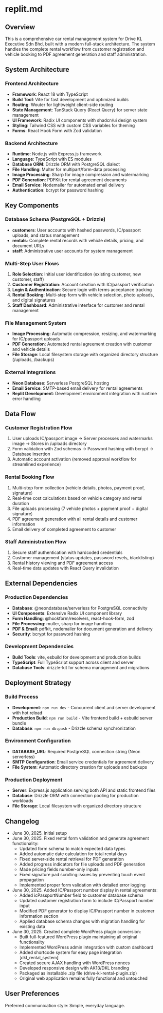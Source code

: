 # replit.md

## Overview
This is a comprehensive car rental management system for Drive KL Executive Sdn Bhd, built with a modern full-stack architecture. The system handles the complete rental workflow from customer registration and vehicle booking to PDF agreement generation and staff administration.

## System Architecture

### Frontend Architecture
- **Framework**: React 18 with TypeScript
- **Build Tool**: Vite for fast development and optimized builds
- **Routing**: Wouter for lightweight client-side routing
- **State Management**: TanStack Query (React Query) for server state management
- **UI Framework**: Radix UI components with shadcn/ui design system
- **Styling**: Tailwind CSS with custom CSS variables for theming
- **Forms**: React Hook Form with Zod validation

### Backend Architecture
- **Runtime**: Node.js with Express.js framework
- **Language**: TypeScript with ES modules
- **Database ORM**: Drizzle ORM with PostgreSQL dialect
- **File Handling**: Multer for multipart/form-data processing
- **Image Processing**: Sharp for image compression and watermarking
- **PDF Generation**: PDFKit for rental agreement documents
- **Email Service**: Nodemailer for automated email delivery
- **Authentication**: bcrypt for password hashing

## Key Components

### Database Schema (PostgreSQL + Drizzle)
- **customers**: User accounts with hashed passwords, IC/passport uploads, and status management
- **rentals**: Complete rental records with vehicle details, pricing, and document URLs
- **staff**: Administrative user accounts for system management

### Multi-Step User Flows
1. **Role Selection**: Initial user identification (existing customer, new customer, staff)
2. **Customer Registration**: Account creation with IC/passport verification
3. **Login & Authentication**: Secure login with terms acceptance tracking
4. **Rental Booking**: Multi-step form with vehicle selection, photo uploads, and digital signatures
5. **Staff Dashboard**: Administrative interface for customer and rental management

### File Management System
- **Image Processing**: Automatic compression, resizing, and watermarking for IC/passport uploads
- **PDF Generation**: Automated rental agreement creation with customer and vehicle details
- **File Storage**: Local filesystem storage with organized directory structure (/uploads, /backups)

### External Integrations
- **Neon Database**: Serverless PostgreSQL hosting
- **Email Service**: SMTP-based email delivery for rental agreements
- **Replit Development**: Development environment integration with runtime error handling

## Data Flow

### Customer Registration Flow
1. User uploads IC/passport image → Server processes and watermarks image → Stores in /uploads directory
2. Form validation with Zod schemas → Password hashing with bcrypt → Database insertion
3. Automatic account activation (removed approval workflow for streamlined experience)

### Rental Booking Flow
1. Multi-step form collection (vehicle details, photos, payment proof, signature)
2. Real-time cost calculations based on vehicle category and rental duration
3. File uploads processing (7 vehicle photos + payment proof + digital signature)
4. PDF agreement generation with all rental details and customer information
5. Email delivery of completed agreement to customer

### Staff Administration Flow
1. Secure staff authentication with hardcoded credentials
2. Customer management (status updates, password resets, blacklisting)
3. Rental history viewing and PDF agreement access
4. Real-time data updates with React Query invalidation

## External Dependencies

### Production Dependencies
- **Database**: @neondatabase/serverless for PostgreSQL connectivity
- **UI Components**: Extensive Radix UI component library
- **Form Handling**: @hookform/resolvers, react-hook-form, zod
- **File Processing**: multer, sharp for image handling
- **PDF & Email**: pdfkit, nodemailer for document generation and delivery
- **Security**: bcrypt for password hashing

### Development Dependencies
- **Build Tools**: vite, esbuild for development and production builds
- **TypeScript**: Full TypeScript support across client and server
- **Database Tools**: drizzle-kit for schema management and migrations

## Deployment Strategy

### Build Process
- **Development**: `npm run dev` - Concurrent client and server development with hot reload
- **Production Build**: `npm run build` - Vite frontend build + esbuild server bundle
- **Database**: `npm run db:push` - Drizzle schema synchronization

### Environment Configuration
- **DATABASE_URL**: Required PostgreSQL connection string (Neon serverless)
- **SMTP Configuration**: Email service credentials for agreement delivery
- **File System**: Automatic directory creation for uploads and backups

### Production Deployment
- **Server**: Express.js application serving both API and static frontend files
- **Database**: Drizzle ORM with connection pooling for production workloads
- **File Storage**: Local filesystem with organized directory structure

## Changelog
- June 30, 2025. Initial setup
- June 30, 2025. Fixed rental form validation and generate agreement functionality:
  - Updated form schema to match expected data types
  - Added automatic date calculation for total rental days
  - Fixed server-side rental retrieval for PDF generation
  - Added progress indicators for file uploads and PDF generation
  - Made pricing fields number-only inputs
  - Fixed signature pad scrolling issues by preventing touch event propagation
  - Implemented proper form validation with detailed error logging
- June 30, 2025. Added IC/Passport number display in rental agreements:
  - Added icPassportNumber field to customer database schema
  - Updated customer registration form to include IC/Passport number input
  - Modified PDF generator to display IC/Passport number in customer information section
  - Applied database schema changes with migration handling for existing data
- June 30, 2025. Created complete WordPress plugin conversion:
  - Built full-featured WordPress plugin maintaining all original functionality
  - Implemented WordPress admin integration with custom dashboard
  - Added shortcode system for easy page integration [dkl_rental_system]
  - Created secure AJAX handling with WordPress nonces
  - Developed responsive design with AK13/DKL branding
  - Packaged as installable .zip file (drive-kl-rental-plugin.zip)
  - Original web application remains fully functional and untouched

## User Preferences
Preferred communication style: Simple, everyday language.